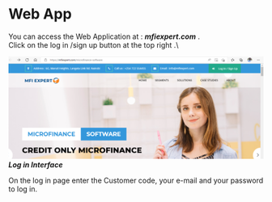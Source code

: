 # Web App

You can access the Web Application at : ***mfiexpert.com*** .\
Click on the log in /sign up button at the top right .\


![How to log in into MFI Expert system](./images/log_in_Sign_up.png "Log in/Sign up")\
***Log in Interface***

On the log in page enter the Customer code, your e-mail and your password to log in.

